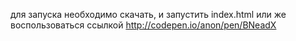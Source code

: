 
для запуска необходимо скачать, и запустить index.html или же воспользоваться ссылкой http://codepen.io/anon/pen/BNeadX
